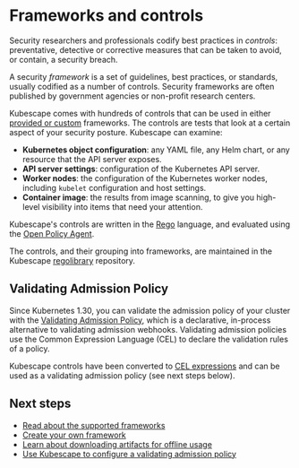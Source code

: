# Frameworks and controls

Security researchers and professionals codify best practices in *controls*: preventative, detective or corrective measures that can be taken to avoid, or contain, a security breach.

A security *framework* is a set of guidelines, best practices, or standards, usually codified as a number of controls. Security frameworks are often published by government agencies or non-profit research centers. 

Kubescape comes with hundreds of controls that can be used in either [provided or custom](frameworks.md) frameworks. The controls are tests that look at a certain aspect of your security posture. Kubescape can examine:

- **Kubernetes object configuration**: any YAML file, any Helm chart, or any resource that the API server exposes.
- **API server settings**: configuration of the Kubernetes API server.
- **Worker nodes**: the configuration of the Kubernetes worker nodes, including `kubelet` configuration and host settings.
- **Container image**: the results from image scanning, to give you high-level visibility into items that need your attention.

Kubescape's controls are written in the [Rego](https://www.openpolicyagent.org/docs/latest/policy-language/) language, and evaluated using the [Open Policy Agent](https://www.openpolicyagent.org/).

The controls, and their grouping into frameworks, are maintained in the Kubescape [regolibrary](https://github.com/kubescape/regolibrary) repository.

## Validating Admission Policy

Since Kubernetes 1.30, you can validate the admission policy of your cluster with the [Validating Admission Policy](https://kubernetes.io/docs/reference/access-authn-authz/validating-admission-policy/),
which is a declarative, in-process alternative to validating admission webhooks.
Validating admission policies use the Common Expression Language (CEL) to declare the validation rules of a policy.

Kubescape controls have been converted to [CEL expressions](https://github.com/kubescape/cel-admission-library) and can be used as a validating admission policy (see next steps below).

## Next steps

* [Read about the supported frameworks](frameworks.md)
* [Create your own framework](frameworks.md#custom-frameworks)
* [Learn about downloading artifacts for offline usage](../install-cli.md#offlineair-gapped-environment-support)
* [Use Kubescape to configure a validating admission policy](validating-admission-policy.md)
